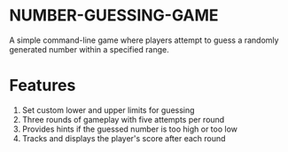 # NUMBER-GUESSING-GAME
A simple command-line game where players attempt to guess a randomly generated number within a specified range.

# Features
1. Set custom lower and upper limits for guessing
2. Three rounds of gameplay with five attempts per round
3. Provides hints if the guessed number is too high or too low
4. Tracks and displays the player's score after each round
